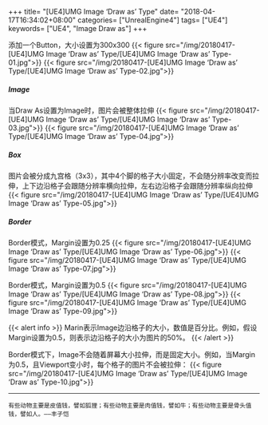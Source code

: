 +++
title= "[UE4]UMG Image ‘Draw as’ Type"
date= "2018-04-17T16:34:02+08:00"
categories= ["UnrealEngine4"]
tags= ["UE4"]
keywords= ["UE4", "Image Draw as"]
+++


添加一个Button，大小设置为300x300
{{< figure src="/img/20180417-[UE4]UMG Image ‘Draw as’ Type/[UE4]UMG Image ‘Draw as’ Type-01.jpg">}}
{{< figure src="/img/20180417-[UE4]UMG Image ‘Draw as’ Type/[UE4]UMG Image ‘Draw as’ Type-02.jpg">}}

##### Image
当Draw As设置为Image时，图片会被整体拉伸
{{< figure src="/img/20180417-[UE4]UMG Image ‘Draw as’ Type/[UE4]UMG Image ‘Draw as’ Type-03.jpg">}}
{{< figure src="/img/20180417-[UE4]UMG Image ‘Draw as’ Type/[UE4]UMG Image ‘Draw as’ Type-04.jpg">}}

##### Box
图片会被分成九宫格（3x3），其中4个脚的格子大小固定，不会随分辨率改变而拉伸，上下边沿格子会跟随分辨率横向拉伸，左右边沿格子会跟随分辨率纵向拉伸
{{< figure src="/img/20180417-[UE4]UMG Image ‘Draw as’ Type/[UE4]UMG Image ‘Draw as’ Type-05.jpg">}}

##### Border
Border模式，Margin设置为0.25
{{< figure src="/img/20180417-[UE4]UMG Image ‘Draw as’ Type/[UE4]UMG Image ‘Draw as’ Type-06.jpg">}}
{{< figure src="/img/20180417-[UE4]UMG Image ‘Draw as’ Type/[UE4]UMG Image ‘Draw as’ Type-07.jpg">}}

Border模式，Margin设置为0.5
{{< figure src="/img/20180417-[UE4]UMG Image ‘Draw as’ Type/[UE4]UMG Image ‘Draw as’ Type-08.jpg">}}
{{< figure src="/img/20180417-[UE4]UMG Image ‘Draw as’ Type/[UE4]UMG Image ‘Draw as’ Type-09.jpg">}}

{{< alert info >}}
Marin表示Image边沿格子的大小，数值是百分比。例如，假设Margin设置为0.5，则表示边沿格子的大小为图片的50%。
{{< /alert >}}

Border模式下，Image不会随着屏幕大小拉伸，而是固定大小。例如，当Margin为0.5，且Viewport变小时，每个格子的图片不会被拉伸：
{{< figure src="/img/20180417-[UE4]UMG Image ‘Draw as’ Type/[UE4]UMG Image ‘Draw as’ Type-10.jpg">}}

***
`有些动物主要是皮值钱，譬如狐狸；有些动物主要是肉值钱，譬如牛；有些动物主要是骨头值钱，譬如人。——丰子恺`